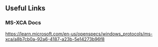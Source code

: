 ## Useful Links

### MS-XCA Docs

https://learn.microsoft.com/en-us/openspecs/windows_protocols/ms-xca/a8b7cb0a-92a6-4187-a23b-5e14273b96f8
